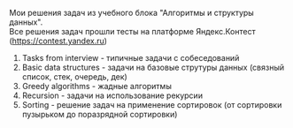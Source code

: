 Мои решения задач из учебного блока "Алгоритмы и структуры данных".\
Все решения задач прошли тесты на платформе Яндекс.Контест (https://contest.yandex.ru)
1. Tasks from interview - типичные задачи с собеседований
2. Basic data structures - задачи на базовые струтуры данных (связный список, стек, очередь, дек)
3. Greedy algorithms - жадные алгоритмы
4. Recursion - задачи на использование рекурсии
5. Sorting - решение задач на применение сортировок (от сортировки пузырьком до поразрядной сортировки)